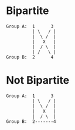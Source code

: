 # Bipartite

```
Group A:  1      3
          | \   / |
          |  \ /  |
          |   X   |
          |  / \  |
          | /   \ |
Group B:  2      4
```

# Not Bipartite

```
Group A:  1      3
          | \   / |
          |  \ /  |
          |   X   |
          |  / \  |
Group B:  2-------4
```

